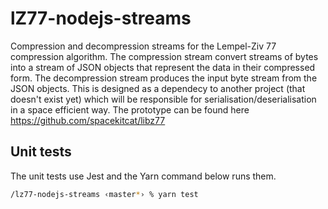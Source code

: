 # lZ77-nodejs-streams

Compression and decompression streams for the Lempel-Ziv 77 compression algorithm. The compression stream convert streams of bytes into a stream of JSON objects that represent the data in their compressed form. The decompression stream produces the input byte stream from the JSON objects. This is designed as a dependecy to another project (that doesn't exist yet) which will be responsible for serialisation/deserialisation in a space efficient way. The prototype can be found here https://github.com/spacekitcat/libz77

## Unit tests

The unit tests use Jest and the Yarn command below runs them.

```bash
/lz77-nodejs-streams ‹master*› % yarn test
```
